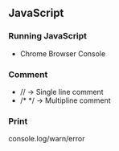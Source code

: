 ## JavaScript
### Running JavaScript
- Chrome Browser Console
### Comment
- // -> Single line comment
- /*  */ -> Multipline comment
### Print
console.log/warn/error